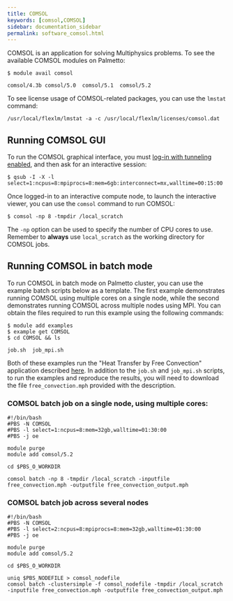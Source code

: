 ```yaml
---
title: COMSOL
keywords: [comsol,COMSOL]
sidebar: documentation_sidebar
permalink: software_comsol.html
---
```




COMSOL is an application for solving Multiphysics problems.
To see the available COMSOL modules on Palmetto:

~~~
$ module avail comsol

comsol/4.3b comsol/5.0  comsol/5.1  comsol/5.2
~~~

To see license usage of COMSOL-related packages,
you can use the `lmstat` command:

~~~
/usr/local/flexlm/lmstat -a -c /usr/local/flexlm/licenses/comsol.dat
~~~

## Running COMSOL GUI

To run the COMSOL graphical interface,
you must [log-in with tunneling enabled]({{site.baseurl}}/pages/userguide/HowTo.html#how-to-run-graphical-software),
and then ask for an interactive session:

~~~
$ qsub -I -X -l select=1:ncpus=8:mpiprocs=8:mem=6gb:interconnect=mx,walltime=00:15:00
~~~

Once logged-in to an interactive compute node,
to launch the interactive viewer,
you can use the `comsol` command to run COMSOL:

~~~
$ comsol -np 8 -tmpdir /local_scratch
~~~

The `-np` option can be used to specify the number of
CPU cores to use.
Remember to **always** use `local_scratch` as
the working directory for COMSOL jobs.

## Running COMSOL in batch mode

To run COMSOL in batch mode on Palmetto cluster,
you can use the example batch scripts below as a template.
The first example demonstrates running COMSOL using multiple cores
on a single node,
while the second demonstrates running COMSOL across multiple nodes
using MPI.
You can obtain the files required to run this example
using the following commands:

~~~
$ module add examples
$ example get COMSOL
$ cd COMSOL && ls

job.sh  job_mpi.sh
~~~

Both of these examples run the
"Heat Transfer by Free Convection" application described
[here](https://www.comsol.com/model/heat-transfer-by-free-convection-122).
In addition to the `job.sh` and `job_mpi.sh` scripts, to run the examples and reproduce the results,
you will need to download the file `free_convection.mph` provided
with the description.

### COMSOL batch job on a single node, using multiple cores:

~~~
#!/bin/bash
#PBS -N COMSOL
#PBS -l select=1:ncpus=8:mem=32gb,walltime=01:30:00
#PBS -j oe

module purge
module add comsol/5.2

cd $PBS_O_WORKDIR

comsol batch -np 8 -tmpdir /local_scratch -inputfile free_convection.mph -outputfile free_convection_output.mph
~~~

### COMSOL batch job across several nodes

~~~
#!/bin/bash
#PBS -N COMSOL
#PBS -l select=2:ncpus=8:mpiprocs=8:mem=32gb,walltime=01:30:00
#PBS -j oe

module purge
module add comsol/5.2

cd $PBS_O_WORKDIR

uniq $PBS_NODEFILE > comsol_nodefile
comsol batch -clustersimple -f comsol_nodefile -tmpdir /local_scratch -inputfile free_convection.mph -outputfile free_convection_output.mph
~~~

